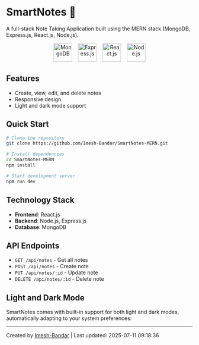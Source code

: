 # SmartNotes 📝

 

A full-stack Note Taking Application built using the MERN stack (MongoDB, Express.js, React.js, Node.js).

<div align="center">
  <img src="https://cdn.jsdelivr.net/gh/devicons/devicon/icons/mongodb/mongodb-original-wordmark.svg" alt="MongoDB" height="50" width="50"/>
  &nbsp;&nbsp;
  <img src="https://cdn.jsdelivr.net/gh/devicons/devicon/icons/express/express-original.svg" alt="Express.js" height="50" width="50"/>
  &nbsp;&nbsp;
  <img src="https://cdn.jsdelivr.net/gh/devicons/devicon/icons/react/react-original.svg" alt="React.js" height="50" width="50"/>
  &nbsp;&nbsp;
  <img src="https://cdn.jsdelivr.net/gh/devicons/devicon/icons/nodejs/nodejs-original.svg" alt="Node.js" height="50" width="50"/>
</div>

## Features
- Create, view, edit, and delete notes
- Responsive design
- Light and dark mode support

## Quick Start
```bash
# Clone the repository
git clone https://github.com/Imesh-Bandar/SmartNotes-MERN.git

# Install dependencies
cd SmartNotes-MERN
npm install

# Start development server
npm run dev
```

## Technology Stack
- **Frontend**: React.js
- **Backend**: Node.js, Express.js
- **Database**: MongoDB

## API Endpoints
- `GET /api/notes` - Get all notes
- `POST /api/notes` - Create note
- `PUT /api/notes/:id` - Update note
- `DELETE /api/notes/:id` - Delete note

## Light and Dark Mode
SmartNotes comes with built-in support for both light and dark modes, automatically adapting to your system preferences:
 
 

---

Created by [Imesh-Bandar](https://github.com/Imesh-Bandar) | Last updated: 2025-07-11 09:18:36
